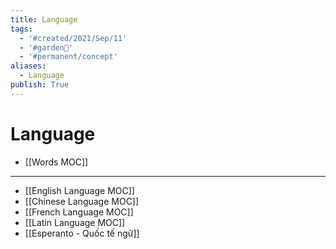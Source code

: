 ```yaml
---
title: Language
tags:
  - '#created/2021/Sep/11'
  - '#garden🏡'
  - '#permanent/concept'
aliases:
  - Language
publish: True
---
```

# Language

- [[Words MOC]]

---
- [[English Language MOC]]
- [[Chinese Language MOC]]
- [[French Language MOC]]
- [[Latin Language MOC]]
- [[Esperanto - Quốc tế  ngữ]]